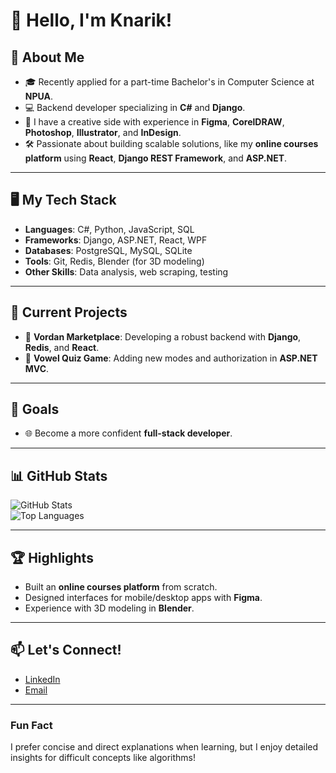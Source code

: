 # 👋 Hello, I'm Knarik!

## 🚀 About Me  
- 🎓 Recently applied for a part-time Bachelor's in Computer Science at **NPUA**.  
- 💻 Backend developer specializing in **C#** and **Django**.    
- 🎨 I have a creative side with experience in **Figma**, **CorelDRAW**, **Photoshop**, **Illustrator**, and **InDesign**.  
- 🛠 Passionate about building scalable solutions, like my **online courses platform** using **React**, **Django REST Framework**, and **ASP.NET**.  

---

## 🖥 My Tech Stack  
- **Languages**: C#, Python, JavaScript, SQL  
- **Frameworks**: Django, ASP.NET, React, WPF  
- **Databases**: PostgreSQL, MySQL, SQLite  
- **Tools**: Git, Redis, Blender (for 3D modeling)  
- **Other Skills**: Data analysis, web scraping, testing  

---

## 🌟 Current Projects  
- 🛒 **Vordan Marketplace**: Developing a robust backend with **Django**, **Redis**, and **React**.  
- 🧩 **Vowel Quiz Game**: Adding new modes and authorization in **ASP.NET MVC**. 

---

## 🎯 Goals  
- 🌐 Become a more confident **full-stack developer**.
  
---

## 📊 GitHub Stats  
![GitHub Stats](https://github-readme-stats.vercel.app/api?username=knarhar&show_icons=true&theme=radical)  
![Top Languages](https://github-readme-stats.vercel.app/api/top-langs/?username=knarhar&layout=compact&theme=radical)  

---

## 🏆 Highlights  
- Built an **online courses platform** from scratch.  
- Designed interfaces for mobile/desktop apps with **Figma**.  
- Experience with 3D modeling in **Blender**.  

---

## 📫 Let's Connect!  
- [LinkedIn](https://www.linkedin.com/in/knarik-harutyunyan-61a7a1273/)  
- [Email](mailto:harutyunyanqnarik2@gmail.com)  

---

### Fun Fact  
I prefer concise and direct explanations when learning, but I enjoy detailed insights for difficult concepts like algorithms!  
